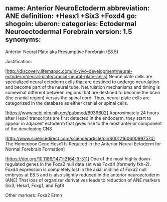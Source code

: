 name: Anterior NeuroEctoderm
abbreviation: ANE
definition: +Hesx1 +Six3 +Foxd4
go:
shogoin: 
uberon:
categories: Ectodermal Neuroectodermal Forebrain
version: 1.5
synonyms:
---

Anterior Neural Plate aka Presumptive Forebrain (E8.5)

Justification:

[http://discovery.lifemapsc.com/in-vivo-development/neural-ectoderm/neural-plate/cranial-neural-plate-cells]
Neural plate cells are specialized neural ectoderm cells that are destined to undergo neurulation and become part of the neural tube.  Neurulation mechanisms and timing is somewhat different between regions that are destined to become the brain (the cranial region) versus the spinal cord. Thus, neural plate cells are categorized in the database as either cranial or spinal cells. 

[https://www.ncbi.nlm.nih.gov/pubmed/8939602]
Approximately 24 hours after Hesx1 transcripts are first detected in the endoderm, they start to appear in adjacent ectoderm that gives rise to the most anterior component of the developing CNS

[http://www.sciencedirect.com/science/article/pii/S0012160600997574]
The Homeobox Gene Hesx1 Is Required in the Anterior Neural Ectoderm for Normal Forebrain Formation]

[https://doi.org/10.1186/1471-2164-9-511] One of the most highly down-regulated genes in the Foxa2 null data set was Foxd4 (formerly fkh-2). Foxd4 expression is completely lost in the axial midline of Foxa2 null embryos at E8.5 and is also slightly reduced in the anterior neuroectoderm (ANE)
That loss of organizer derivatives leads to reduction of ANE markers Six3, Hesx1, Foxg1, and Fgf8 

Other markers:
Foxa2 Ermn